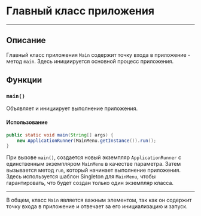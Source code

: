 # Главный класс приложения

---

## Описание

Главный класс приложения `Main` содержит точку входа в приложение - метод `main`. Здесь инициируется основной процесс приложения.

## Функции

### `main()`

Объявляет и инициирует выполнение приложения.

#### Использование

```java
public static void main(String[] args) {
    new ApplicationRunner(MainMenu.getInstance()).run();
}
```

При вызове `main()`, создается новый экземпляр `ApplicationRunner` с единственным экземпляром `MainMenu` в качестве параметра. Затем вызывается метод `run`, который начинает выполнение приложения. Здесь используется шаблон Singleton для `MainMenu`, чтобы гарантировать, что будет создан только один экземпляр класса.

---

В общем, класс `Main` является важным элементом, так как он содержит точку входа в приложение и отвечает за его инициализацию и запуск.